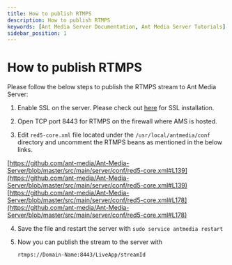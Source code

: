 ```yaml
---
title: How to publish RTMPS
description: How to publish RTMPS
keywords: [Ant Media Server Documentation, Ant Media Server Tutorials]
sidebar_position: 1
---
```


# How to publish RTMPS

Please follow the below steps to publish the RTMPS stream to Ant Media Server:

1.  Enable SSL on the server. Please check out [here](https://antmedia.io/docs/guides/installing-on-linux/setting-up-ssl/) for SSL installation.
    
2.  Open TCP port 8443 for RTMPS on the firewall where AMS is hosted.
    
3.  Edit  `red5-core.xml`  file located under the `/usr/local/antmedia/conf` directory and uncomment the RTMPS beans as mentioned in the below links.
    
  [https://github.com/ant-media/Ant-Media-Server/blob/master/src/main/server/conf/red5-core.xml#L139](https://github.com/ant-media/Ant-Media-Server/blob/master/src/main/server/conf/red5-core.xml#L139)  
    [https://github.com/ant-media/Ant-Media-Server/blob/master/src/main/server/conf/red5-core.xml#L178](https://github.com/ant-media/Ant-Media-Server/blob/master/src/main/server/conf/red5-core.xml#L178)
    
4.  Save the file and restart the server with  `sudo service antmedia restart`
    
5.  Now you can publish the stream to the server with  
    
     `rtmps://Domain-Name:8443/LiveApp/streamId`

